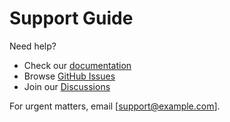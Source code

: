 # Support Guide

Need help?

- Check our [documentation](https://yourprojectdocs.com)
- Browse [GitHub Issues](https://github.com/yourrepo/issues)
- Join our [Discussions](https://github.com/yourrepo/discussions)

For urgent matters, email [support@example.com].

